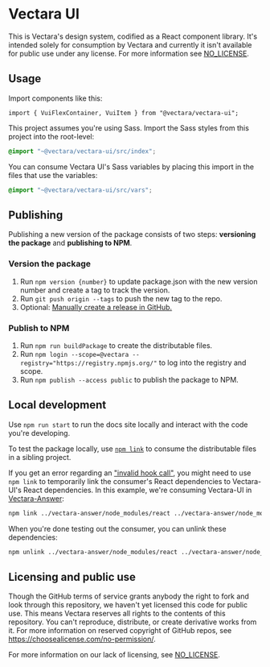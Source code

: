 # Vectara UI

This is Vectara's design system, codified as a React component library. It's intended solely for consumption by Vectara and currently it isn't available for public use under any license. For more information see [NO_LICENSE](./NO_LICENSE).

## Usage

Import components like this:

```tsx
import { VuiFlexContainer, VuiItem } from "@vectara/vectara-ui";
```

This project assumes you're using Sass. Import the Sass styles from this project into the root-level:

```scss
@import "~@vectara/vectara-ui/src/index";
```

You can consume Vectara UI's Sass variables by placing this import in the files that use the variables:

```scss
@import "~@vectara/vectara-ui/src/vars";
```

## Publishing

Publishing a new version of the package consists of two steps: **versioning the package** and **publishing to NPM**.

### Version the package

1. Run `npm version {number}` to update package.json with the new version number and create a tag to track the version.
2. Run `git push origin --tags` to push the new tag to the repo.
3. Optional: [Manually create a release in GitHub.](https://docs.github.com/en/repositories/releasing-projects-on-github/managing-releases-in-a-repository)

### Publish to NPM

1. Run `npm run buildPackage` to create the distributable files.
2. Run `npm login --scope=@vectara --registry="https://registry.npmjs.org/"` to log into the registry and scope.
3. Run `npm publish --access public` to publish the package to NPM.

## Local development

Use `npm run start` to run the docs site locally and interact with the code you're developing.

To test the package locally, use [`npm link`](https://docs.npmjs.com/cli/v9/commands/npm-link) to consume the distributable files in a sibling project.

If you get an error regarding an ["invalid hook call"](https://iws.io/2022/invalid-hook-multiple-react-instances), you might need to use `npm link` to temporarily link the consumer's React dependencies to Vectara-UI's React dependencies. In this example, we're consuming Vectara-UI in [Vectara-Answer](https://github.com/vectara/vectara-answer):

```bash
npm link ../vectara-answer/node_modules/react ../vectara-answer/node_modules/react-dom ../vectara-answer/node_modules/react-router-dom
```

When you're done testing out the consumer, you can unlink these dependencies:

```bash
npm unlink ../vectara-answer/node_modules/react ../vectara-answer/node_modules/react-dom ../vectara-answer/node_modules/react-router-dom
```

## Licensing and public use

Though the GitHub terms of service grants anybody the right to fork and look through this repository, we haven't yet licensed this code for public use. This means Vectara reserves all rights to the contents of this repository. You can't reproduce, distribute, or create derivative works from it. For more information on reserved copyright of GitHub repos, see https://choosealicense.com/no-permission/.

For more information on our lack of licensing, see [NO_LICENSE](./NO_LICENSE).

